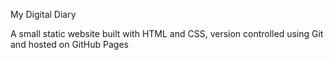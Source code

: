 My Digital Diary

A small static website built with HTML and CSS, version controlled using Git and hosted on GitHub Pages
